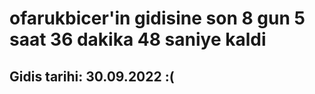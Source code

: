 # ofarukbicer'in gidisine son 8 gun 5 saat 36 dakika 48 saniye kaldi

## Gidis tarihi: 30.09.2022 :(